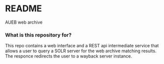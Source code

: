 # README #
AUEB web archive

### What is this repository for? ###

This repo contains a web interface and a REST api intermediate service that allows a user to query a SOLR server for the web archive matching results.
The responce redirects the user to a wayback server instance.


